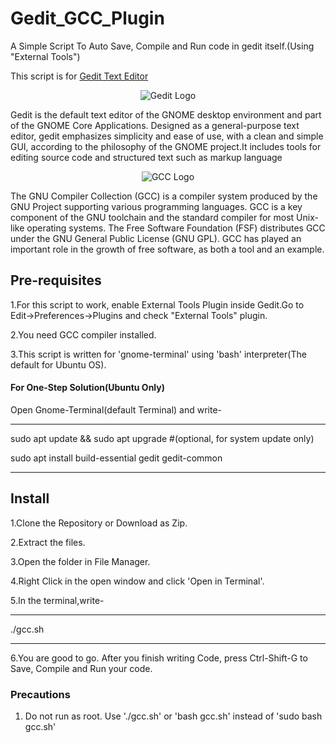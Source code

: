 # Gedit_GCC_Plugin
A Simple Script To Auto Save, Compile and Run code in gedit itself.(Using "External Tools")

This script is for [Gedit Text Editor](https://wiki.gnome.org/Apps/Gedit "Gedit Official Site")

<p align="center">
<img alt="Gedit Logo" src="https://wiki.gnome.org/Apps/Gedit?action=AttachFile&do=get&target=gedit-logo.png">
</p>
Gedit is the default text editor of the GNOME desktop environment and part of the GNOME Core Applications. Designed as a general-purpose text editor, gedit emphasizes simplicity and ease of use, with a clean and simple GUI, according to the philosophy of the GNOME project.It includes tools for editing source code and structured text such as markup language
 <p align="center">   
<img alt="GCC Logo" src="http://gcc.gnu.org/img/gccegg-65.png">
</p>
The GNU Compiler Collection (GCC) is a compiler system produced by the GNU Project supporting various programming languages. GCC is a key component of the GNU toolchain and the standard compiler for most Unix-like operating systems. The Free Software Foundation (FSF) distributes GCC under the GNU General Public License (GNU GPL). GCC has played an important role in the growth of free software, as both a tool and an example.

## Pre-requisites

1.For this script to work, enable External Tools Plugin inside Gedit.Go to Edit->Preferences->Plugins and check "External Tools" plugin.

2.You need GCC compiler installed.

3.This script is written for 'gnome-terminal' using 'bash' interpreter(The default for Ubuntu OS).

#### For One-Step Solution(Ubuntu Only)

Open Gnome-Terminal(default Terminal) and write-
***************************************************
sudo apt update && sudo apt upgrade #(optional, for system update only)

sudo apt install build-essential gedit gedit-common
***************************************************
## Install

1.Clone the Repository or Download as Zip.

2.Extract the files.

3.Open the folder in File Manager.

4.Right Click in the open window and click 'Open in Terminal'.

5.In the terminal,write-

***********
./gcc.sh
***********

6.You are good to go. After you finish writing Code, press Ctrl-Shift-G to Save, Compile and Run your code.

### Precautions
1. Do not run as root. Use './gcc.sh' or 'bash gcc.sh' instead of 'sudo bash gcc.sh'
